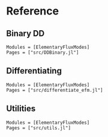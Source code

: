 
# Reference

## Binary DD

```@autodocs
Modules = [ElementaryFluxModes]
Pages = ["src/DDBinary.jl"]
```

## Differentiating
```@autodocs
Modules = [ElementaryFluxModes]
Pages = ["src/differentiate_efm.jl"]
```

## Utilities

```@autodocs
Modules = [ElementaryFluxModes]
Pages = ["src/utils.jl"]
```
